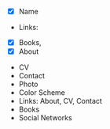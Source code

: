 - [x] Name
-  Links:
  - [x] Books,
  - [x] About
  - CV
  - Contact
- Photo
- Color Scheme
- Links: About, CV, Contact
- Books
- Social Networks
